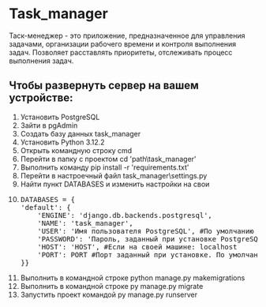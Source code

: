 # Task_manager
Таск-менеджер - это приложение, предназначенное для управления задачами, организации рабочего времени и контроля
выполнения задач. Позволяет расставлять приоритеты, отслеживать процесс выполнения задач.

## Чтобы развернуть сервер на вашем устройстве:

1. Установить PostgreSQL
2. Зайти в pgAdmin
3. Создать базу данных task_manager
4. Установить Python 3.12.2
5. Открыть командную строку cmd
6. Перейти в папку с проектом cd 'path\task_manager'
7. Выполнить команду pip install -r 'requirements.txt'
8. Перейти в настроечный файл task_manager\settings.py
9. Найти пункт DATABASES и изменить настройки на свои
10. <pre>DATABASES = {
    'default': {
        'ENGINE': 'django.db.backends.postgresql',
        'NAME': 'task_manager',
        'USER': 'Имя пользователя PostgreSQL', #По умолчанию пользователь: postgres
        'PASSWORD': 'Пароль, заданный при установке PostgreSQL',
        'HOST': 'HOST', #Если на своей машине: localhost
        'PORT': PORT #Порт заданный при установке. По умолчанию: 5432
    }}</pre>
11. Выполнить в командной строке python manage.py makemigrations
12. Выполнить в командной строке py manage.py migrate   
13. Запустить проект командой py manage.py runserver

